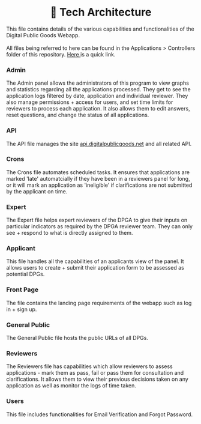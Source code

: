 <h1 align="center"> 🎯 Tech Architecture </h1> 
This file contains details of the various capabilities and functionalities of the Digital Public Goods Webapp. 
<br><br> All files being referred to here can be found in the Applications > Controllers folder of this repository. <a href="https://github.com/DPGAlliance/publicgoods-review-webapp/tree/main/application/controllers"> Here </a> is a quick link. 
<br>
<h3> Admin </h3> 

The Admin panel allows the administrators of this program to view graphs and statistics regarding all the applications processed. They get to see the application logs filtered by date, application and individual reviewer. They also manage permissions + access for users, and set time limits for reviewers to process each application. It also allows them to edit answers, reset questions, and change the status of all applications. 
<br>
<h3> API  </h3> 

The API file manages the site [api.digitalpublicgoods.net](https://api.digitalpublicgoods.net/) and all related API. 
<br>
<h3> Crons </h3> 

The Crons file automates scheduled tasks. It ensures that applications are marked 'late' automatcially if they have been in a reviewers panel for long, or it will mark an application as 'ineligible' if clarifications are not submitted by the applicant on time. 
<br>
<h3> Expert  </h3> 

The Expert file helps expert reviewers of the DPGA to give their inputs on particular indicators as required by the DPGA reviewer team. They can only see + respond to what is directly assigned to them. 
<br>
<h3> Applicant </h3> 

This file handles all the capabilities of an applicants view of the panel. It allows users to create + submit their application form to be assessed as potential DPGs. 
<br>
<h3> Front Page </h3> 

The file contains the landing page requirements of the webapp such as log in + sign up. 
<br>
<h3> General Public </h3> 


The General Public file hosts the public URLs of all DPGs. <br>
<h3> Reviewers </h3> 

The Reviewers file has capabilities which allow reviewers to assess applications - mark them as pass, fail or pass them for consultation and clarifications. It allows them to view their previous decisions taken on any application as well as monitor the logs of time taken. 
<br>
<h3> Users </h3> 

This file includes functionalities for Email Verification and Forgot Password. 
